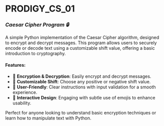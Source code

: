 # PRODIGY_CS_01
### *Caesar Cipher Program 🔒*

A simple Python implementation of the Caesar Cipher algorithm, designed to encrypt and decrypt messages. This program allows users to securely encode or decode text using a customizable shift value, offering a basic introduction to cryptography.

#### **Features**:
- 🔐 **Encryption & Decryption**: Easily encrypt and decrypt messages.
- 🔢 **Customizable Shift**: Choose any positive or negative shift value.
- 📄 **User-Friendly**: Clear instructions with input validation for a smooth experience.
- 🌟 **Interactive Design**: Engaging with subtle use of emojis to enhance usability.

Perfect for anyone looking to understand basic encryption techniques or learn how to manipulate text with Python.

